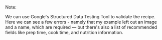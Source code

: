 <!-- .slide: data-background-image="resources/structured-data-testing-tool.jpg" data-background-size="contain" -->

Note:

We can use Google's Structured Data Testing Tool to validate the recipe. Here we can see a few errors - namely that my example left out an image and a name, which are required — but there's also a list of recommended fields like prep time, cook time, and nutrition information.
